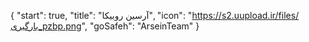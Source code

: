 {
  "start": true,
  "title": "آرسین روبیکا",
  "icon": "https://s2.uupload.ir/files/بارگیری_pzbp.png",
  "goSafeh": "ArseinTeam"
}
